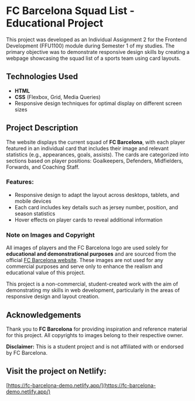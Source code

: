 # FC Barcelona Squad List - Educational Project

This project was developed as an Individual Assignment 2 for the Frontend Development (FFU1100) module during Semester 1 of my studies. The primary objective was to demonstrate responsive design skills by creating a webpage showcasing the squad list of a sports team using card layouts.

## Technologies Used
- **HTML**
- **CSS** (Flexbox, Grid, Media Queries)
- Responsive design techniques for optimal display on different screen sizes

## Project Description
The website displays the current squad of **FC Barcelona**, with each player featured in an individual card that includes their image and relevant statistics (e.g., appearances, goals, assists). The cards are categorized into sections based on player positions: Goalkeepers, Defenders, Midfielders, Forwards, and Coaching Staff.

### Features:
- Responsive design to adapt the layout across desktops, tablets, and mobile devices
- Each card includes key details such as jersey number, position, and season statistics
- Hover effects on player cards to reveal additional information

### Note on Images and Copyright
All images of players and the FC Barcelona logo are used solely for **educational and demonstrational purposes** and are sourced from the official [FC Barcelona website](https://www.fcbarcelona.com/en/football/first-team/players#midfielders). These images are not used for any commercial purposes and serve only to enhance the realism and educational value of this project.

This project is a non-commercial, student-created work with the aim of demonstrating my skills in web development, particularly in the areas of responsive design and layout creation.

## Acknowledgements
Thank you to **FC Barcelona** for providing inspiration and reference material for this project. All copyrights to images belong to their respective owner.

**Disclaimer:** This is a student project and is not affiliated with or endorsed by FC Barcelona.

## Visit the project on Netlify: 
[https://fc-barcelona-demo.netlify.app/](https://fc-barcelona-demo.netlify.app/)
